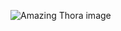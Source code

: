 ![Amazing Thora image](https://w7.pngwing.com/pngs/28/865/png-transparent-graphy-4-pics-1-word-mask-theatre-mask-photography-gold-metal.png)
